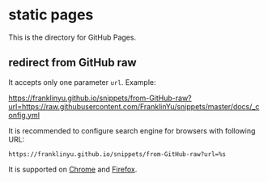 # static pages

This is the directory for GitHub Pages.

## redirect from GitHub raw

It accepts only one parameter `url`. Example:

https://franklinyu.github.io/snippets/from-GitHub-raw?url=https://raw.githubusercontent.com/FranklinYu/snippets/master/docs/_config.yml

It is recommended to configure search engine for browsers with following URL:

```plain
https://franklinyu.github.io/snippets/from-GitHub-raw?url=%s
```

It is supported on [Chrome](https://support.google.com/chrome/answer/95426) and
[Firefox](https://support.mozilla.org/en-US/kb/bookmarks-firefox#w_how-to-use-keywords-with-bookmarks).
